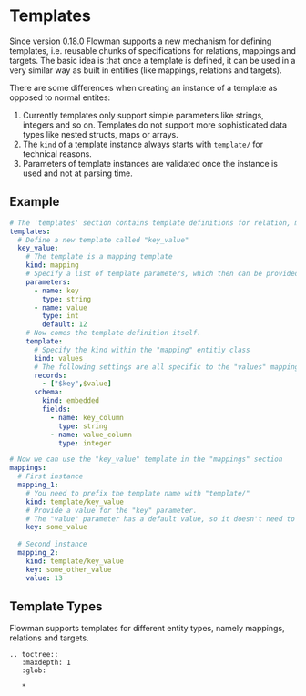 # Templates

Since version 0.18.0 Flowman supports a new mechanism for defining templates, i.e. reusable chunks of specifications
for relations, mappings and targets. The basic idea is that once a template is defined, it can be used in a very
similar way as built in entities (like mappings, relations and targets).

There are some differences when creating an instance of a template as opposed to normal entites:
1. Currently templates only support simple parameters like strings, integers and so on. Templates do not support
   more sophisticated data types like nested structs, maps or arrays.
2. The `kind` of a template instance always starts with `template/` for technical reasons.
3. Parameters of template instances are validated once the instance is used and not at parsing time.

## Example
```yaml
# The 'templates' section contains template definitions for relation, mappings, connections and more
templates:
  # Define a new template called "key_value" 
  key_value:
    # The template is a mapping template  
    kind: mapping
    # Specify a list of template parameters, which then can be provided during instantiation
    parameters:
      - name: key
        type: string
      - name: value
        type: int
        default: 12
    # Now comes the template definition itself.    
    template:
      # Specify the kind within the "mapping" entitiy class  
      kind: values
      # The following settings are all specific to the "values" mapping kind
      records:
        - ["$key",$value]
      schema:
        kind: embedded
        fields:
          - name: key_column
            type: string
          - name: value_column
            type: integer

# Now we can use the "key_value" template in the "mappings" section
mappings:
  # First instance  
  mapping_1:
    # You need to prefix the template name with "template/"
    kind: template/key_value
    # Provide a value for the "key" parameter. 
    # The "value" parameter has a default value, so it doesn't need to be provided
    key: some_value
    
  # Second instance
  mapping_2:
    kind: template/key_value
    key: some_other_value
    value: 13
```

## Template Types
Flowman supports templates for different entity types, namely mappings, relations and targets.

```eval_rst
.. toctree::
   :maxdepth: 1
   :glob:

   *
```
